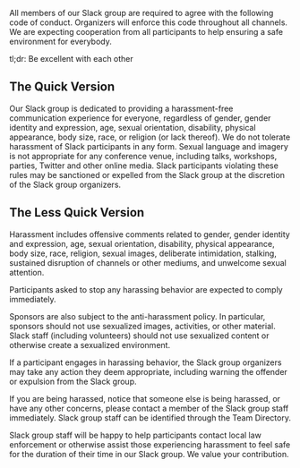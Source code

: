 All members of our Slack group are required to agree with the following code of conduct. Organizers will enforce this code throughout all channels. We are expecting cooperation from all participants to help ensuring a safe environment for everybody.

tl;dr: Be excellent with each other

## The Quick Version

Our Slack group is dedicated to providing a harassment-free communication experience for everyone, regardless of gender, gender identity and expression, age, sexual orientation, disability, physical appearance, body size, race, or religion (or lack thereof). We do not tolerate harassment of Slack participants in any form. Sexual language and imagery is not appropriate for any conference venue, including talks, workshops, parties, Twitter and other online media. Slack participants violating these rules may be sanctioned or expelled from the Slack group at the discretion of the Slack group organizers.

## The Less Quick Version

Harassment includes offensive comments related to gender, gender identity and expression, age, sexual orientation, disability, physical appearance, body size, race, religion, sexual images, deliberate intimidation, stalking, sustained disruption of channels or other mediums, and unwelcome sexual attention.

Participants asked to stop any harassing behavior are expected to comply immediately.

Sponsors are also subject to the anti-harassment policy. In particular, sponsors should not use sexualized images, activities, or other material. Slack staff (including volunteers) should not use sexualized content or otherwise create a sexualized environment.

If a participant engages in harassing behavior, the Slack group organizers may take any action they deem appropriate, including warning the offender or expulsion from the Slack group.

If you are being harassed, notice that someone else is being harassed, or have any other concerns, please contact a member of the Slack group staff immediately. Slack group staff can be identified through the Team Directory.

Slack group staff will be happy to help participants contact local law enforcement or otherwise assist those experiencing harassment to feel safe for the duration of their time in our Slack group. We value your contribution.

